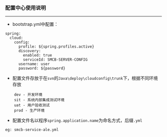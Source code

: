 ### 配置中心使用说明
---
- bootstrap.yml中配置：
```
spring:
  cloud:
    config:
      profile: ${spring.profiles.active}
      discovery:
        enabled: true
        serviceId: SMCB-SERVER-CONFIG
      username: user
      password: ${password}
```
- 配置文件存放于在`svn`的`Java\deploy\cloudconfig\trunk`下，根据不同环境存放
```
    dev - 开发环境
    sit - 系统内部集成测试环境
    uat - 用户验收测试
    prod - 生产环境
```
- 配置文件名以程序`spring.application.name`为命名方式，后缀`.yml`
```
eg: smcb-service-ale.yml
```